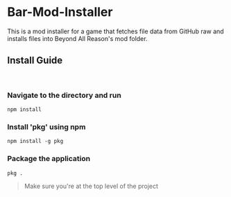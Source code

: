 # Bar-Mod-Installer
This is a mod installer for a game that fetches file data from GitHub raw and installs files into Beyond All Reason's mod folder.

## Install Guide  
<br>

### Navigate to the directory and run
```
npm install
```

### Install 'pkg' using npm
```
npm install -g pkg
```

### Package the application

```
pkg .
```
> Make sure you're at the top level of the project


    
